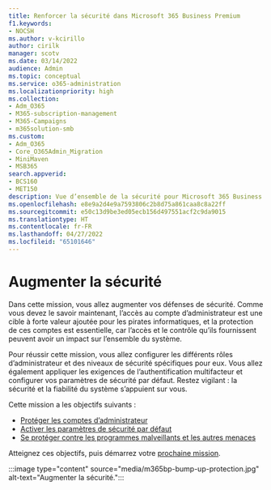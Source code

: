 ```yaml
---
title: Renforcer la sécurité dans Microsoft 365 Business Premium
f1.keywords:
- NOCSH
ms.author: v-kcirillo
author: cirilk
manager: scotv
ms.date: 03/14/2022
audience: Admin
ms.topic: conceptual
ms.service: o365-administration
ms.localizationpriority: high
ms.collection:
- Adm_O365
- M365-subscription-management
- M365-Campaigns
- m365solution-smb
ms.custom:
- Adm_O365
- Core_O365Admin_Migration
- MiniMaven
- MSB365
search.appverid:
- BCS160
- MET150
description: Vue d’ensemble de la sécurité pour Microsoft 365 Business Premium qui fournit des outils de cybersécurité tels que l’authentification multifacteur que vous pouvez utiliser pour empêcher les cyberattaques.
ms.openlocfilehash: e8e9a2d4e9a7593806c2b8d75a861caa8c8a22ff
ms.sourcegitcommit: e50c13d9be3ed05ecb156d497551acf2c9da9015
ms.translationtype: HT
ms.contentlocale: fr-FR
ms.lasthandoff: 04/27/2022
ms.locfileid: "65101646"
---
```

# <a name="bump-up-security"></a>Augmenter la sécurité

Dans cette mission, vous allez augmenter vos défenses de sécurité. Comme vous devez le savoir maintenant, l’accès au compte d’administrateur est une cible à forte valeur ajoutée pour les pirates informatiques, et la protection de ces comptes est essentielle, car l’accès et le contrôle qu’ils fournissent peuvent avoir un impact sur l’ensemble du système. 

Pour réussir cette mission, vous allez configurer les différents rôles d’administrateur et des niveaux de sécurité spécifiques pour eux. Vous allez également appliquer les exigences de l’authentification multifacteur et configurer vos paramètres de sécurité par défaut. Restez vigilant : la sécurité et la fiabilité du système s’appuient sur vous.

Cette mission a les objectifs suivants :

- [Protéger les comptes d’administrateur](m365bp-protect-admin-accounts.md)
- [Activer les paramètres de sécurité par défaut](m365bp-conditional-access.md)
- [Se protéger contre les programmes malveillants et les autres menaces](m365bp-increase-protection.md)

Atteignez ces objectifs, puis démarrez votre [prochaine mission](m365bp-devices-overview.md).

:::image type="content" source="media/m365bp-bump-up-protection.jpg" alt-text="Augmenter la sécurité.":::

